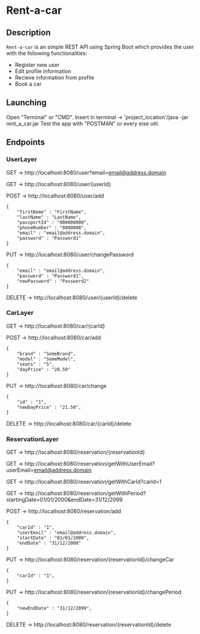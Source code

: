 # Rent-a-car

## Description

`Rent-a-car` is an simple REST API using Spring Boot which provides the user with the following functionalities:
* Register new user
* Edit profile information
* Recieve information from profile
* Book a car
  
## Launching

Open "Terminal" or "CMD". Insert in terminal -> 'project_location'/java -jar rent_a_car.jar Test the app with "POSTMAN" or every else util.

## Endpoints

### UserLayer

GET -> http://localhost:8080/user?email=email@address.domain

GET -> http://localhost:8080/user/{userId}

POST -> http://localhost:8080/user/add

```
{
    "firstName" : "FirstName",
    "lastName" : "LastName",
    "passportId" : "000000000",
    "phoneNumber" : "0000000",
    "email" : "email@address.domain",
    "password" : "Password1"
}
```

PUT -> http://localhost:8080/user/changePassword

```
{
    "email" : "email@address.domain",
    "password" : "Password1",
    "newPassword" : "Password2"
}
```

DELETE -> http://localhost:8080/user/{userId}/delete

### CarLayer

GET -> http://localhost:8080/car/{carId}

POST -> http://localhost:8080/car/add

```
{
    "brand" : "SomeBrand",
    "model" : "SomeModel",
    "seats" : "5",
    "dayPrice" : "20.50"
}
```

PUT -> http://localhost:8080/car/change

```
{
    "id" : "1",
    "newDayPrice" : "21.50",
}
```

DELETE -> http://localhost:8080/car/{carId}/delete

### ReservationLayer

GET -> http://localhost:8080/reservation/{reservationId}

GET -> http://localhost:8080/reservation/getWithUserEmail?userEmail=email@address.domain

GET -> http://localhost:8080/reservation/getWithCarId?carId=1

GET -> http://localhost:8080/reservation/getWithPeriod?startingDate=01/01/2000&endDate=31/12/2099

POST -> http://localhost:8080/reservation/add

```
{
    "carId" : "1",
    "userEmail" : "email@address.domain",
    "startDate" : "01/01/2000",
    "endDate" : "31/12/2000"
}
```

PUT -> http://localhost:8080/reservation/{reservationId}/changeCar

```
{
    "carId" : "1",
}
```

PUT -> http://localhost:8080/reservation/{reservationId}/changePeriod

```
{
    "newEndDate" : "31/12/2099",
}
```

DELETE -> http://localhost:8080/reservation/{reservationId}/delete
